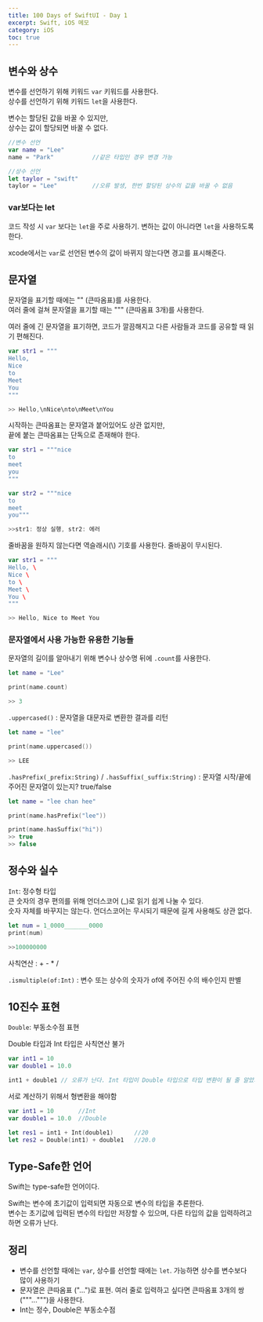 ```yaml
---
title: 100 Days of SwiftUI - Day 1
excerpt: Swift, iOS 메모
category: iOS
toc: true
---
```


## 변수와 상수 

변수를 선언하기 위해 키워드 `var` 키워드를 사용한다.  
상수를 선언하기 위해 키워드 `let`을 사용한다.

변수는 할당된 값을 바꿀 수 있지만,  
상수는 값이 할당되면 바꿀 수 없다.

~~~swift
//변수 선언
var name = "Lee"
name = "Park"           //같은 타입인 경우 변경 가능

//상수 선언
let taylor = "swift"
taylor = "Lee"          //오류 발생, 한번 할당된 상수의 값을 바꿀 수 없음
~~~

### var보다는 let
코드 작성 시 `var` 보다는 `let`을 주로 사용하기. 변하는 값이 아니라면 `let`을 사용하도록 한다.

xcode에서는 `var`로 선언된 변수의 값이 바뀌지 않는다면 경고를 표시해준다.

## 문자열

문자열을 표기할 때에는 "" (큰따옴표)를 사용한다.  
여러 줄에 걸쳐 문자열을 표기할 때는 """ (큰따옴표 3개)를 사용한다.

여러 줄에 긴 문자열을 표기하면, 코드가 깔끔해지고 다른 사람들과 코드를 공유할 때 읽기 편해진다.

~~~swift
var str1 = """
Hello,
Nice
to
Meet
You
"""

>> Hello,\nNice\nto\nMeet\nYou
~~~

시작하는 큰따옴표는 문자열과 붙어있어도 상관 없지만,  
끝에 붙는 큰따옴표는 단독으로 존재해야 한다.

~~~swift
var str1 = """nice
to
meet
you
"""

var str2 = """nice
to
meet
you"""

>>str1: 정상 실행, str2: 에러
~~~

줄바꿈을 원하지 않는다면 역슬래시(\\) 기호를 사용한다. 줄바꿈이 무시된다.

~~~swift
var str1 = """
Hello, \
Nice \
to \
Meet \
You \
"""

>> Hello, Nice to Meet You
~~~

### 문자열에서 사용 가능한 유용한 기능들

문자열의 길이를 알아내기 위해 변수나 상수명 뒤에 `.count`를 사용한다.  

~~~swift
let name = "Lee"

print(name.count)

>> 3
~~~

`.uppercased()` : 문자열을 대문자로 변환한 결과를 리턴

~~~swift
let name = "lee"

print(name.uppercased())

>> LEE
~~~

`.hasPrefix(_prefix:String)` / `.hasSuffix(_suffix:String)` : 문자열 시작/끝에 주어진 문자열이 있는지? true/false

~~~swift
let name = "lee chan hee"

print(name.hasPrefix("lee"))

print(name.hasSuffix("hi"))
>> true
>> false
~~~

## 정수와 실수

`Int`: 정수형 타입  
큰 숫자의 경우 편의를 위해 언더스코어 (_)로 읽기 쉽게 나눌 수 있다.  
숫자 자체를 바꾸지는 않는다. 언더스코어는 무시되기 때문에 길게 사용해도 상관 없다.

~~~swift
let num = 1_0000_______0000
print(num)

>>100000000
~~~

사칙연산 : + - * /

`.ismultiple(of:Int)` : 변수 또는 상수의 숫자가 of에 주어진 수의 배수인지 판별

## 10진수 표현

`Double`: 부동소수점 표현

Double 타입과 Int 타입은 사칙연산 불가 
~~~swift
var int1 = 10
var double1 = 10.0

int1 + double1 // 오류가 난다. Int 타입이 Double 타입으로 타입 변환이 될 줄 알았지만, 그렇지 않다.
~~~

서로 계산하기 위해서 형변환을 해야함

~~~swift
var int1 = 10       //Int
var double1 = 10.0  //Double

let res1 = int1 + Int(double1)      //20
let res2 = Double(int1) + double1   //20.0

~~~

## Type-Safe한 언어

Swift는 type-safe한 언어이다.

Swift는 변수에 초기값이 입력되면 자동으로 변수의 타입을 추론한다.  
변수는 초기값에 입력된 변수의 타입만 저장할 수 있으며, 다른 타입의 값을 입력하려고 하면 오류가 난다.

## 정리

- 변수를 선언할 때에는 `var`, 상수를 선언할 때에는 `let`. 가능하면 상수를 변수보다 많이 사용하기
- 문자열은 큰따옴표 ("...")로 표현. 여러 줄로 입력하고 싶다면 큰따옴표 3개의 쌍("""...""")을 사용한다.
- Int는 정수, Double은 부동소수점

